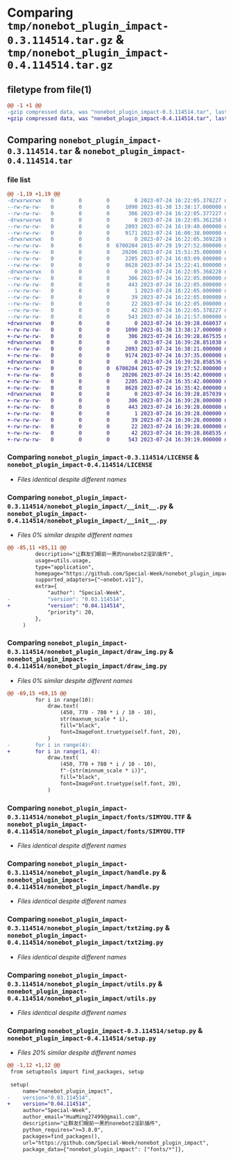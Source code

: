 # Comparing `tmp/nonebot_plugin_impact-0.3.114514.tar.gz` & `tmp/nonebot_plugin_impact-0.4.114514.tar.gz`

## filetype from file(1)

```diff
@@ -1 +1 @@
-gzip compressed data, was "nonebot_plugin_impact-0.3.114514.tar", last modified: Mon Jul 24 16:22:05 2023, max compression
+gzip compressed data, was "nonebot_plugin_impact-0.4.114514.tar", last modified: Mon Jul 24 16:39:28 2023, max compression
```

## Comparing `nonebot_plugin_impact-0.3.114514.tar` & `nonebot_plugin_impact-0.4.114514.tar`

### file list

```diff
@@ -1,19 +1,19 @@
-drwxrwxrwx   0        0        0        0 2023-07-24 16:22:05.378227 nonebot_plugin_impact-0.3.114514/
--rw-rw-rw-   0        0        0     1090 2023-01-30 13:38:17.000000 nonebot_plugin_impact-0.3.114514/LICENSE
--rw-rw-rw-   0        0        0      306 2023-07-24 16:22:05.377227 nonebot_plugin_impact-0.3.114514/PKG-INFO
-drwxrwxrwx   0        0        0        0 2023-07-24 16:22:05.361258 nonebot_plugin_impact-0.3.114514/nonebot_plugin_impact/
--rw-rw-rw-   0        0        0     2093 2023-07-24 16:19:40.000000 nonebot_plugin_impact-0.3.114514/nonebot_plugin_impact/__init__.py
--rw-rw-rw-   0        0        0     9171 2023-07-24 16:00:38.000000 nonebot_plugin_impact-0.3.114514/nonebot_plugin_impact/draw_img.py
-drwxrwxrwx   0        0        0        0 2023-07-24 16:22:05.369228 nonebot_plugin_impact-0.3.114514/nonebot_plugin_impact/fonts/
--rw-rw-rw-   0        0        0  6700204 2015-07-29 19:27:52.000000 nonebot_plugin_impact-0.3.114514/nonebot_plugin_impact/fonts/SIMYOU.TTF
--rw-rw-rw-   0        0        0    20206 2023-07-24 15:51:35.000000 nonebot_plugin_impact-0.3.114514/nonebot_plugin_impact/handle.py
--rw-rw-rw-   0        0        0     2205 2023-07-24 16:03:09.000000 nonebot_plugin_impact-0.3.114514/nonebot_plugin_impact/txt2img.py
--rw-rw-rw-   0        0        0     8628 2023-07-24 15:22:41.000000 nonebot_plugin_impact-0.3.114514/nonebot_plugin_impact/utils.py
-drwxrwxrwx   0        0        0        0 2023-07-24 16:22:05.368228 nonebot_plugin_impact-0.3.114514/nonebot_plugin_impact.egg-info/
--rw-rw-rw-   0        0        0      306 2023-07-24 16:22:05.000000 nonebot_plugin_impact-0.3.114514/nonebot_plugin_impact.egg-info/PKG-INFO
--rw-rw-rw-   0        0        0      443 2023-07-24 16:22:05.000000 nonebot_plugin_impact-0.3.114514/nonebot_plugin_impact.egg-info/SOURCES.txt
--rw-rw-rw-   0        0        0        1 2023-07-24 16:22:05.000000 nonebot_plugin_impact-0.3.114514/nonebot_plugin_impact.egg-info/dependency_links.txt
--rw-rw-rw-   0        0        0       39 2023-07-24 16:22:05.000000 nonebot_plugin_impact-0.3.114514/nonebot_plugin_impact.egg-info/requires.txt
--rw-rw-rw-   0        0        0       22 2023-07-24 16:22:05.000000 nonebot_plugin_impact-0.3.114514/nonebot_plugin_impact.egg-info/top_level.txt
--rw-rw-rw-   0        0        0       42 2023-07-24 16:22:05.378227 nonebot_plugin_impact-0.3.114514/setup.cfg
--rw-rw-rw-   0        0        0      543 2023-07-24 16:21:57.000000 nonebot_plugin_impact-0.3.114514/setup.py
+drwxrwxrwx   0        0        0        0 2023-07-24 16:39:28.868037 nonebot_plugin_impact-0.4.114514/
+-rw-rw-rw-   0        0        0     1090 2023-01-30 13:38:17.000000 nonebot_plugin_impact-0.4.114514/LICENSE
+-rw-rw-rw-   0        0        0      306 2023-07-24 16:39:28.867535 nonebot_plugin_impact-0.4.114514/PKG-INFO
+drwxrwxrwx   0        0        0        0 2023-07-24 16:39:28.851038 nonebot_plugin_impact-0.4.114514/nonebot_plugin_impact/
+-rw-rw-rw-   0        0        0     2093 2023-07-24 16:38:21.000000 nonebot_plugin_impact-0.4.114514/nonebot_plugin_impact/__init__.py
+-rw-rw-rw-   0        0        0     9174 2023-07-24 16:37:35.000000 nonebot_plugin_impact-0.4.114514/nonebot_plugin_impact/draw_img.py
+drwxrwxrwx   0        0        0        0 2023-07-24 16:39:28.858536 nonebot_plugin_impact-0.4.114514/nonebot_plugin_impact/fonts/
+-rw-rw-rw-   0        0        0  6700204 2015-07-29 19:27:52.000000 nonebot_plugin_impact-0.4.114514/nonebot_plugin_impact/fonts/SIMYOU.TTF
+-rw-rw-rw-   0        0        0    20206 2023-07-24 16:35:42.000000 nonebot_plugin_impact-0.4.114514/nonebot_plugin_impact/handle.py
+-rw-rw-rw-   0        0        0     2205 2023-07-24 16:35:42.000000 nonebot_plugin_impact-0.4.114514/nonebot_plugin_impact/txt2img.py
+-rw-rw-rw-   0        0        0     8628 2023-07-24 16:35:42.000000 nonebot_plugin_impact-0.4.114514/nonebot_plugin_impact/utils.py
+drwxrwxrwx   0        0        0        0 2023-07-24 16:39:28.857039 nonebot_plugin_impact-0.4.114514/nonebot_plugin_impact.egg-info/
+-rw-rw-rw-   0        0        0      306 2023-07-24 16:39:28.000000 nonebot_plugin_impact-0.4.114514/nonebot_plugin_impact.egg-info/PKG-INFO
+-rw-rw-rw-   0        0        0      443 2023-07-24 16:39:28.000000 nonebot_plugin_impact-0.4.114514/nonebot_plugin_impact.egg-info/SOURCES.txt
+-rw-rw-rw-   0        0        0        1 2023-07-24 16:39:28.000000 nonebot_plugin_impact-0.4.114514/nonebot_plugin_impact.egg-info/dependency_links.txt
+-rw-rw-rw-   0        0        0       39 2023-07-24 16:39:28.000000 nonebot_plugin_impact-0.4.114514/nonebot_plugin_impact.egg-info/requires.txt
+-rw-rw-rw-   0        0        0       22 2023-07-24 16:39:28.000000 nonebot_plugin_impact-0.4.114514/nonebot_plugin_impact.egg-info/top_level.txt
+-rw-rw-rw-   0        0        0       42 2023-07-24 16:39:28.868535 nonebot_plugin_impact-0.4.114514/setup.cfg
+-rw-rw-rw-   0        0        0      543 2023-07-24 16:39:19.000000 nonebot_plugin_impact-0.4.114514/setup.py
```

### Comparing `nonebot_plugin_impact-0.3.114514/LICENSE` & `nonebot_plugin_impact-0.4.114514/LICENSE`

 * *Files identical despite different names*

### Comparing `nonebot_plugin_impact-0.3.114514/nonebot_plugin_impact/__init__.py` & `nonebot_plugin_impact-0.4.114514/nonebot_plugin_impact/__init__.py`

 * *Files 0% similar despite different names*

```diff
@@ -85,11 +85,11 @@
         description="让群友们眼前一黑的nonebot2淫趴插件",
         usage=utils.usage,
         type="application",
         homepage="https://github.com/Special-Week/nonebot_plugin_impact",
         supported_adapters={"~onebot.v11"},
         extra={
             "author": "Special-Week",
-            "version": "0.03.114514",
+            "version": "0.04.114514",
             "priority": 20,
         },
     )
```

### Comparing `nonebot_plugin_impact-0.3.114514/nonebot_plugin_impact/draw_img.py` & `nonebot_plugin_impact-0.4.114514/nonebot_plugin_impact/draw_img.py`

 * *Files 0% similar despite different names*

```diff
@@ -69,15 +69,15 @@
         for i in range(10):
             draw.text(
                 (450, 770 - 780 * i / 10 - 10),
                 str(maxnum_scale * i),
                 fill="black",
                 font=ImageFont.truetype(self.font, 20),
             )
-        for i in range(4):
+        for i in range(1, 4):
             draw.text(
                 (450, 770 + 780 * i / 10 - 10),
                 f"-{str(minnum_scale * i)}",
                 fill="black",
                 font=ImageFont.truetype(self.font, 20),
             )
```

### Comparing `nonebot_plugin_impact-0.3.114514/nonebot_plugin_impact/fonts/SIMYOU.TTF` & `nonebot_plugin_impact-0.4.114514/nonebot_plugin_impact/fonts/SIMYOU.TTF`

 * *Files identical despite different names*

### Comparing `nonebot_plugin_impact-0.3.114514/nonebot_plugin_impact/handle.py` & `nonebot_plugin_impact-0.4.114514/nonebot_plugin_impact/handle.py`

 * *Files identical despite different names*

### Comparing `nonebot_plugin_impact-0.3.114514/nonebot_plugin_impact/txt2img.py` & `nonebot_plugin_impact-0.4.114514/nonebot_plugin_impact/txt2img.py`

 * *Files identical despite different names*

### Comparing `nonebot_plugin_impact-0.3.114514/nonebot_plugin_impact/utils.py` & `nonebot_plugin_impact-0.4.114514/nonebot_plugin_impact/utils.py`

 * *Files identical despite different names*

### Comparing `nonebot_plugin_impact-0.3.114514/setup.py` & `nonebot_plugin_impact-0.4.114514/setup.py`

 * *Files 20% similar despite different names*

```diff
@@ -1,12 +1,12 @@
 from setuptools import find_packages, setup
 
 setup(
     name="nonebot_plugin_impact",
-    version="0.03.114514",
+    version="0.04.114514",
     author="Special-Week",
     author_email="HuaMing27499@gmail.com",
     description="让群友们眼前一黑的nonebot2淫趴插件",
     python_requires=">=3.8.0",
     packages=find_packages(),
     url="https://github.com/Special-Week/nonebot_plugin_impact",
     package_data={"nonebot_plugin_impact": ["fonts/*"]},
```

